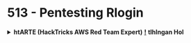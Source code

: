 # 513 - Pentesting Rlogin

<details>

<summary><strong>htARTE (HackTricks AWS Red Team Expert)</strong> <a href="https://training.hacktricks.xyz/courses/arte"><strong>!</strong></a> <strong>tlhIngan Hol</strong></summary>

**HackTricks** qar'a'wI' **tlhIngan Hol**:

* **HackTricks** **tlhIngan Hol** **pdf** **ghItlhvam** **'oH** **tlhIngan Hol** **ghItlhvam** **'oH** **tlhIngan Hol** **ghItlhvam** **'oH** **tlhIngan Hol** **ghItlhvam** **'oH** **tlhIngan Hol** **ghItlhvam** **'oH** **tlhIngan Hol** **ghItlhvam** **'oH** **tlhIngan Hol** **ghItlhvam** **'oH** **tlhIngan Hol** **ghItlhvam** **'oH** **tlhIngan Hol** **ghItlhvam** **'oH** **tlhIngan Hol** **ghItlhvam** **'oH** **tlhIngan Hol** **ghItlhvam** **'oH** **tlhIngan Hol** **ghItlhvam** **'oH** **tlhIngan Hol** **ghItlhvam** **'oH** **tlhIngan Hol** **ghItlhvam** **'oH** **tlhIngan Hol** **ghItlhvam** **'oH** **tlhIngan Hol** **ghItlhvam** **'oH** **tlhIngan Hol** **ghItlhvam** **'oH** **tlhIngan Hol** **ghItlhvam** **'oH** **tlhIngan Hol** **ghItlhvam** **'oH** **tlhIngan Hol** **ghItlhvam** **'oH** **tlhIngan Hol** **ghItlhvam** **'oH** **tlhIngan Hol** **ghItlhvam** **'oH** **tlhIngan Hol** **ghItlhvam** **'oH** **tlhIngan Hol** **ghItlhvam** **'oH** **tlhIngan Hol** **ghItlhvam** **'oH** **tlhIngan Hol** **ghItlhvam** **'oH** **tlhIngan Hol** **ghItlhvam** **'oH** **tlhIngan Hol** **ghItlhvam** **'oH** **tlhIngan Hol** **ghItlhvam** **'oH** **tlhIngan Hol** **ghItlhvam** **'oH** **tlhIngan Hol** **ghItlhvam** **'oH** **tlhIngan Hol** **ghItlhvam** **'oH** **tlhIngan Hol** **ghItlhvam** **'oH** **tlhIngan Hol** **ghItlhvam** **'oH** **tlhIngan Hol** **ghItlhvam** **'oH** **tlhIngan Hol** **ghItlhvam** **'oH** **tlhIngan Hol** **ghItlhvam** **'oH** **tlhIngan Hol** **ghItlhvam** **'oH** **tlhIngan Hol** **ghItlhvam** **'oH** **tlhIngan Hol** **ghItlhvam** **'oH** **tlhIngan Hol** **ghItlhvam** **'oH** **tlhIngan Hol** **ghItlhvam** **'oH** **tlhIngan Hol** **ghItlhvam** **'oH** **tlhIngan Hol** **ghItlhvam** **'oH** **tlhIngan Hol** **ghItlhvam** **'oH** **tlhIngan Hol** **ghItlhvam** **'oH** **tlhIngan Hol** **ghItlhvam** **'oH** **tlhIngan Hol** **ghItlhvam** **'oH** **tlhIngan Hol** **ghItlhvam** **'oH** **tlhIngan Hol** **ghItlhvam** **'oH** **tlhIngan Hol** **ghItlhvam** **'oH** **tlhIngan Hol** **ghItlhvam** **'oH** **tlhIngan Hol** **ghItlhvam** **'oH** **tlhIngan Hol** **ghItlhvam** **'oH** **tlhIngan Hol** **ghItlhvam** **'oH** **tlhIngan Hol** **ghItlhvam** **'oH** **tlhIngan Hol** **ghItlhvam** **'oH** **tlhIngan Hol** **ghItlhvam** **'oH** **tlhIngan Hol** **ghItlhvam** **'oH** **tlhIngan Hol** **ghItlhvam** **'oH** **tlhIngan Hol** **ghItlhvam** **'oH** **tlhIngan Hol** **ghItlhvam** **'oH** **tlhIngan Hol** **ghItlhvam** **'oH** **tlhIngan Hol** **ghItlhvam** **'oH** **tlhIngan Hol** **ghItlhvam** **'oH** **tlhIngan Hol** **ghItlhvam** **'oH** **tlhIngan Hol** **ghItlhvam** **'oH** **tlhIngan Hol** **ghItlhvam** **'oH** **tlhIngan Hol** **ghItlhvam** **'oH** **tlhIngan Hol** **ghItlhvam** **'oH** **tlhIngan Hol** **ghItlhvam** **'oH** **tlhIngan Hol** **ghItlhvam** **'oH** **tlhIngan Hol** **ghItlhvam** **'oH** **tlhIngan Hol** **ghItlhvam** **'oH** **tlhIngan Hol** **ghItlhvam** **'oH** **tlhIngan Hol** **ghItlhvam** **'oH** **tlhIngan Hol** **ghItlhvam** **'oH** **tlhIngan Hol** **ghItlhvam** **'oH** **tlhIngan Hol** **ghItlhvam** **'oH** **tlhIngan Hol** **ghItlhvam** **'oH** **tlhIngan Hol** **ghItlhvam** **'oH** **tlhIngan Hol** **ghItlhvam** **'oH** **tlhIngan Hol** **ghItlhvam** **'oH** **tlhIngan Hol** **ghItlhvam** **'oH** **tlhIngan Hol** **ghItlhvam** **'oH** **tlhIngan Hol** **ghItlhvam** **'oH** **tlhIngan Hol** **ghItlhvam** **'oH** **tlhIngan Hol** **ghItlhvam** **'oH** **tlhIngan Hol** **ghItlhvam** **'oH** **tlhIngan Hol** **ghItlhvam** **'oH** **tlhIngan Hol** **ghItlhvam** **'oH** **tlhIngan Hol** **ghItlhvam** **'oH** **tlhIngan Hol** **ghItlhvam** **'oH** **tlhIngan Hol** **ghItlhvam** **'oH** **tlhIngan Hol** **ghItlhvam** **'oH** **tlhIngan Hol** **ghItlhvam** **'oH** **tlhIngan Hol** **ghItlhvam** **'oH** **tlhIngan Hol** **ghItlhvam** **'oH** **tlhIngan Hol** **ghItlhvam** **'oH** **tlhIngan Hol** **ghItlhvam** **'oH** **tlhIngan Hol** **ghItlhvam** **'oH** **tlhIngan Hol** **ghItlhvam** **'oH** **tlhIngan Hol** **ghItlhvam** **'oH** **tlhIngan Hol** **ghItlhvam** **'oH** **tlhIngan Hol** **ghItlhvam** **'oH** **tlhIngan Hol** **ghItlhvam** **'oH** **tlhIngan Hol** **ghItlhvam** **'oH** **tlhIngan Hol** **ghItlhvam** **'oH** **tlhIngan Hol** **ghItlhvam** **'oH** **tlhIngan Hol** **ghItlhvam** **'oH** **tlhIngan Hol** **ghItlhvam** **'oH** **tlhIngan Hol** **ghItlhvam** **'oH** **tlhIngan Hol** **ghItlhvam** **'oH** **tlhIngan Hol** **ghItlhvam** **'oH** **tlhIngan Hol** **ghItlhvam** **'oH** **tlhIngan Hol** **ghItlhvam** **'oH** **tlhIngan Hol** **ghItlhvam** **'oH** **tlhIngan Hol** **ghItlhvam** **'oH** **tlhIngan Hol** **ghItlhvam** **'oH** **tlhIngan Hol** **ghItlhvam** **'oH** **tlhIngan Hol** **ghItlhvam** **'oH** **tlhIngan Hol** **ghItlhvam** **'oH** **tlhIngan Hol** **ghItlhvam** **'oH** **tlhIngan Hol** **ghItlhvam** **'oH** **tlhIngan Hol** **ghItlhvam** **'oH** **tlhIngan Hol** **ghItlhvam** **'oH** **tlhIngan Hol** **ghItlhvam** **'oH** **tlhIngan Hol** **ghItlhvam** **'oH** **tlhIngan Hol** **ghItlhvam** **'oH** **tlhIngan Hol** **ghItlhvam** **'oH** **tlhIngan Hol** **ghItlhvam** **'oH** **tlhIngan Hol** **ghItlhvam** **'oH** **tlhIngan Hol** **ghItlhvam** **'oH** **tlhIngan Hol** **ghItlhvam** **'oH** **tlhIngan Hol** **ghItlhvam** **'oH** **tlhIngan Hol** **ghItlhvam** **'oH** **tlhIngan Hol** **ghItlhvam** **'oH** **tlhIngan Hol** **ghItlhvam** **'oH** **tlhIngan Hol** **ghItlhvam** **'oH** **tlhIngan Hol** **ghItlhvam** **'oH** **tlhIngan Hol** **ghItlhvam** **'oH** **tlhIngan Hol** **ghItlhvam** **'oH** **tlhIngan Hol** **ghItlhvam** **'oH** **tlhIngan Hol** **ghItlhvam** **'oH** **tlhIngan Hol** **ghItlhvam** **'oH** **tlhIngan Hol** **ghItlhvam** **'oH** **tlhIngan Hol** **ghItlhvam** **'oH** **tlhIngan Hol** **ghItlhvam** **'oH** **tlhIngan Hol** **ghItlhvam** **'oH** **tlhIngan Hol** **ghItlhvam** **'oH** **tlhIngan Hol** **ghItlhvam** **'oH** **tlhIngan Hol** **ghItlhvam** **'oH** **tlhIngan Hol** **ghItlhvam** **'oH** **tlhIngan Hol** **ghItlhvam** **'oH** **tlhIngan Hol** **ghItlhvam** **'oH** **tlhIngan Hol** **ghItlhvam** **'oH** **tlhIngan Hol** **ghItlhvam** **'oH** **tlhIngan Hol** **ghItlhvam** **'oH** **tlhIngan Hol** **ghItlhvam** **'oH** **tlhIngan Hol** **ghItlhvam** **'oH** **tlhIngan Hol** **ghItlhvam** **'oH** **tlhIngan Hol** **ghItlhvam** **'oH** **tlhIngan Hol** **ghItlhvam** **'oH** **tlhIngan Hol** **ghItlhvam** **'oH** **tlhIngan Hol** **ghItlhvam** **'oH** **tlhIngan Hol** **ghItlhvam** **'oH** **tlhIngan Hol** **ghItlhvam** **'oH** **tlhIngan Hol** **ghItlhvam** **'oH** **tlhIngan Hol** **ghItlhvam** **'oH** **tlhIngan Hol** **ghItlhvam** **'oH** **tlhIngan Hol** **ghItlhvam** **'oH** **tlhIngan Hol** **ghItlhvam** **'oH** **tlhIngan Hol** **ghItlhvam** **'oH** **tlhIngan Hol** **ghItlhvam** **'oH** **tlhIngan Hol** **ghItlhvam** **'oH** **tlhIngan Hol** **ghItlhvam** **'oH** **tlhIngan Hol** **ghItlhvam** **'oH** **tlhIngan Hol** **ghItlhvam** **'oH** **tlhIngan Hol** **ghItlhvam** **'oH** **tlhIngan Hol** **ghItlhvam** **'oH** **tlhIngan Hol** **ghItlhvam** **'oH** **tlhIngan
```
PORT    STATE SERVICE
513/tcp open  login
```
## **Qa'vIn**
```bash
# Install client
apt-get install rsh-client
```
**tlhIngan Hol**:

ghItlhvam **login** **ghItlhvam** **remote host** **login** **command** **use** **password** **required** **access**. **root** **username** **use** **try**:

**English**:

You can use the following command to try to **login** to a remote host where **no password** is required for access. Try using **root** is as username:
```bash
rlogin <IP> -l <username>
```
### [Brute force](../generic-methodologies-and-resources/brute-force.md#rlogin)

## QawHaq Daq yIqImHa' rur

### [rlogin](https://en.wikipedia.org/wiki/Rlogin)

rlogin is a remote login protocol that allows users to log in to a remote system over a network. It is similar to telnet but provides additional features such as automatic authentication and session management.

### Brute forcing rlogin

Brute forcing rlogin involves attempting to guess the username and password combination for a remote system that has the rlogin service enabled. This can be done using tools such as Hydra or Medusa, which automate the process of trying different username and password combinations until a successful login is achieved.

To brute force rlogin, you will need a wordlist containing possible usernames and passwords. This wordlist can be created manually or obtained from various sources. Once you have a wordlist, you can use a tool like Hydra or Medusa to automate the brute forcing process.

Here is an example command using Hydra to brute force rlogin:

```
hydra -l <username> -P <passwords.txt> <target_ip> rlogin
```

In this command, `<username>` is the username you want to brute force, `<passwords.txt>` is the wordlist containing possible passwords, and `<target_ip>` is the IP address of the remote system.

It is important to note that brute forcing is an aggressive technique and can be detected by intrusion detection systems (IDS) or cause account lockouts. Therefore, it is recommended to use this technique responsibly and with proper authorization.
```
find / -name .rhosts
```
<details>

<summary><strong>Learn AWS hacking from zero to hero with</strong> <a href="https://training.hacktricks.xyz/courses/arte"><strong>htARTE (HackTricks AWS Red Team Expert)</strong></a><strong>!</strong></summary>

Other ways to support HackTricks:

* If you want to see your **company advertised in HackTricks** or **download HackTricks in PDF** Check the [**SUBSCRIPTION PLANS**](https://github.com/sponsors/carlospolop)!
* Get the [**official PEASS & HackTricks swag**](https://peass.creator-spring.com)
* Discover [**The PEASS Family**](https://opensea.io/collection/the-peass-family), our collection of exclusive [**NFTs**](https://opensea.io/collection/the-peass-family)
* **Join the** 💬 [**Discord group**](https://discord.gg/hRep4RUj7f) or the [**telegram group**](https://t.me/peass) or **follow** us on **Twitter** 🐦 [**@carlospolopm**](https://twitter.com/hacktricks_live)**.**
* **Share your hacking tricks by submitting PRs to the** [**HackTricks**](https://github.com/carlospolop/hacktricks) and [**HackTricks Cloud**](https://github.com/carlospolop/hacktricks-cloud) github repos.

</details>
